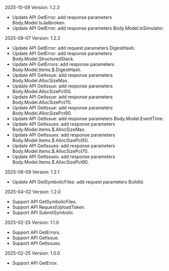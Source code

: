 2025-10-09 Version: 1.2.3
- Update API GetError: add response parameters Body.Model.IsJailbroken.
- Update API GetError: add response parameters Body.Model.IsSimulator.


2025-08-07 Version: 1.2.2
- Update API GetError: add request parameters DigestHash.
- Update API GetError: add response parameters Body.Model.StructuredStack.
- Update API GetErrors: add response parameters Body.Model.Items.$.DigestHash.
- Update API GetIssue: add response parameters Body.Model.AllocSizeMax.
- Update API GetIssue: add response parameters Body.Model.AllocSizePct50.
- Update API GetIssue: add response parameters Body.Model.AllocSizePct70.
- Update API GetIssue: add response parameters Body.Model.AllocSizePct90.
- Update API GetIssue: add response parameters Body.Model.EventTime.
- Update API GetIssues: add response parameters Body.Model.Items.$.AllocSizeMax.
- Update API GetIssues: add response parameters Body.Model.Items.$.AllocSizePct50.
- Update API GetIssues: add response parameters Body.Model.Items.$.AllocSizePct70.
- Update API GetIssues: add response parameters Body.Model.Items.$.AllocSizePct90.


2025-06-09 Version: 1.2.1
- Update API GetSymbolicFiles: add request parameters BuildId.


2025-04-02 Version: 1.2.0
- Support API GetSymbolicFiles.
- Support API RequestUploadToken.
- Support API SubmitSymbolic.


2025-02-25 Version: 1.1.0
- Support API GetErrors.
- Support API GetIssue.
- Support API GetIssues.


2025-02-25 Version: 1.0.0
- Support API GetError.


